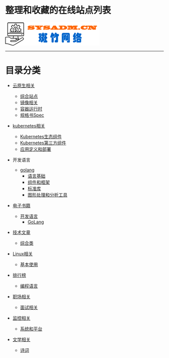 # 整理和收藏的在线站点列表

<a href="https://www.sysadm.cn" target="_blank"><img src="./images/sysadm.png"></a>

---
# 目录分类 
- [云原生相关](./cloudnative.md)
  - <a href="cloudnative.md#genernal" target="_self">综合站点</a>
  - <a href="cloudnative.md#image">镜像相关</a>
  - <a href="cloudnative.md#cri">容器运行时</a>
  - <a href="cloudnative.md#spec">规格书Spec</a>
- [kubernetes相关](./kubernetes.md)
  - <a href="kubernetes.md#kubernetes">Kubernetes生态组件</a>
  - <a href="kubernetes.md#thirdparty">Kubernetes第三方组件</a>
  - <a href="kubernetes.md#development">应用定义和部署</a>
- 开发语言
  - [golang](./golang.md)
    - <a href="golang.md#basic">语言基础</a>
    - <a href="golang.md#framework">组件和框架</a>
    - <a href="golang.md#standard">标准库</a>
    - <a href="golang.md#graph">图形处理和分析工具</a>
    
- [电子书籍](./book.md)
  - [开发语言](./book.md)
    - <a href="book.md#golang">GoLang</a>


- [技术文章](./article.md)
  - <a href="article.md#complext"> 综合类</a>

  
- [Linux相关](./linux.md)
  - <a href="linux.md#basic">基本使用</a>



- [排行榜](./ranking.md)
  - <a href="ranking.md#programlanguage">编程语言</a>



- [职场相关](./job.md)
  - <a href="job#interview">面试相关</a>

- [监控相关](./monitoring.md)
  - <a href="#platform">系统和平台</a>

- [文学相关](./literature.md)
  - <a href="literature.md#poetry">诗词</a>